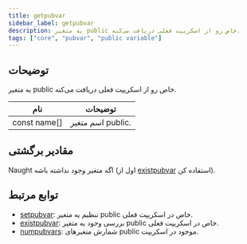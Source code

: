 ```yaml
---
title: getpubvar
sidebar_label: getpubvar
description: یه متغیر public خاص رو از اسکریپت فعلی دریافت می‌کنه.
tags: ["core", "pubvar", "public variable"]
---
```


<LowercaseNote />

## توضیحات

یه متغیر public خاص رو از اسکریپت فعلی دریافت می‌کنه.

| نام         | توضیحات                 |
| ------------ | --------------------------- |
| const name[] | اسم متغیر public. |

## مقادیر برگشتی

Naught اگه متغیر وجود نداشته باشه (اول از [existpubvar](existpubvar) استفاده کن).

## توابع مرتبط

- [setpubvar](setpubvar): تنظیم یه متغیر public خاص در اسکریپت فعلی.
- [existpubvar](existpubvar): بررسی وجود یه متغیر public خاص در اسکریپت فعلی.
- [numpubvars](numpubvars): شمارش متغیرهای public موجود در اسکریپت.